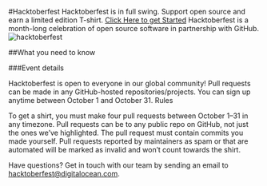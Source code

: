 #Hacktoberfest
Hacktoberfest is in full swing.
Support open source and earn a limited edition T-shirt.
[Click Here to get Started](https://hacktoberfest.digitalocean.com/)
Hacktoberfest is a month-long celebration of open source software in partnership with GitHub.
![hacktoberfest](https://hacktoberfest.digitalocean.com/assets/hacktoberfest-2017-social-card-894a0558dba205f7142f3130c06823d72427a9d751d0f8c7db8a0079397178aa.jpg)

##What you need to know

###Event details

Hacktoberfest is open to everyone in our global community!
Pull requests can be made in any GitHub-hosted repositories/projects.
You can sign up anytime between October 1 and October 31.
Rules

To get a shirt, you must make four pull requests between October 1–31 in any timezone. Pull requests can be to any public repo on GitHub, not just the ones we’ve highlighted. The pull request must contain commits you made yourself. Pull requests reported by maintainers as spam or that are automated will be marked as invalid and won’t count towards the shirt.

Have questions? Get in touch with our team by sending an email to hacktoberfest@digitalocean.com.
